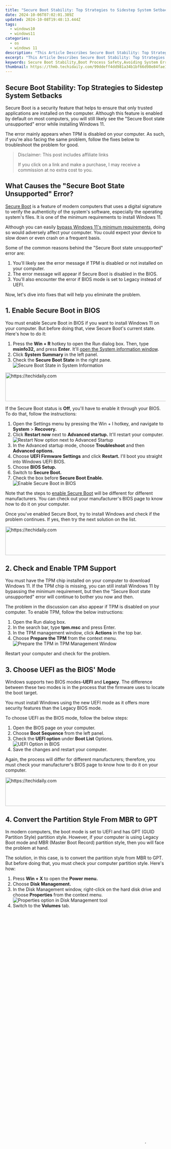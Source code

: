 ```yaml
---
title: "Secure Boot Stability: Top Strategies to Sidestep System Setbacks"
date: 2024-10-06T07:02:01.389Z
updated: 2024-10-08T19:48:13.444Z
tags:
  - windows10
  - windows11
categories:
  - os
  - windows 11
description: "This Article Describes Secure Boot Stability: Top Strategies to Sidestep System Setbacks"
excerpt: "This Article Describes Secure Boot Stability: Top Strategies to Sidestep System Setbacks"
keywords: Secure Boot Stability,Boot Process Safety,Avoiding System Errors,SysSetback Prevention,Security in Booting,Stable Boot Systems,Eliminate Boot Issues
thumbnail: https://thmb.techidaily.com/99ddeff4dd981a34b1bf66d98e84fae1038add51e63fa5e698f7136621990952.jpg
---
```


## Secure Boot Stability: Top Strategies to Sidestep System Setbacks

 Secure Boot is a security feature that helps to ensure that only trusted applications are installed on the computer. Although this feature is enabled by default on most computers, you will still likely see the "Secure Boot state unsupported" error while installing Windows 11\.

 The error mainly appears when TPM is disabled on your computer. As such, if you're also facing the same problem, follow the fixes below to troubleshoot the problem for good.

>  Disclaimer: This post includes affiliate links
>
>  If you click on a link and make a purchase, I may receive a commission at no extra cost to you.
>

## What Causes the "Secure Boot State Unsupported" Error?

[Secure Boot](https://www.makeuseof.com/what-is-secure-boot-how-does-it-work/) is a feature of modern computers that uses a digital signature to verify the authenticity of the system's software, especially the operating system's files. It is one of the minimum requirements to install Windows 11\.

 Although you can easily [bypass Windows 11's minimum requirements](https://www.makeuseof.com/bypass-windows-11-minimum-installation-requirements/), doing so would adversely affect your computer. You could expect your device to slow down or even crash on a frequent basis.

 Some of the common reasons behind the "Secure Boot state unsupported" error are:

1. You'll likely see the error message if TPM is disabled or not installed on your computer.
2. The error message will appear if Secure Boot is disabled in the BIOS.
3. You'll also encounter the error if BIOS mode is set to Legacy instead of UEFI.

 Now, let's dive into fixes that will help you eliminate the problem.

## 1\. Enable Secure Boot in BIOS

 You must enable Secure Boot in BIOS if you want to install Windows 11 on your computer. But before doing that, view Secure Boot's current state. Here's how to do it:

1. Press the **Win + R** hotkey to open the Run dialog box. Then, type **msinfo32,** and press **Enter**. It'll [open the System information window](https://www.makeuseof.com/windows-open-system-information/).
2. Click **System** **Summary** in the left panel.
3. Check the **Secure Boot State** in the right pane.  
![Secure Boot State in System Information](https://static1.makeuseofimages.com/wordpress/wp-content/uploads/2022/11/Secure-Boot-State.jpg)

<!-- affiliate ads begin -->
<a href="https://aligracehair.sjv.io/c/5597632/1972684/19272" target="_top" id="1972684">
  <img src="//a.impactradius-go.com/display-ad/19272-1972684" border="0" alt="https://techidaily.com" width="728" height="90"/>
</a>
<img height="0" width="0" src="https://aligracehair.sjv.io/i/5597632/1972684/19272" style="position:absolute;visibility:hidden;" border="0" />
<!-- affiliate ads end -->

 If the Secure Boot status is **Off**, you'll have to enable it through your BIOS. To do that, follow the instructions:

1. Open the Settings menu by pressing the Win + I hotkey, and navigate to **System** \> **Recovery.**
2. Click **Restart now** next to **Advanced startup.** It'll restart your computer.  
![Restart Now option next to Advanced Startup](https://static1.makeuseofimages.com/wordpress/wp-content/uploads/2022/11/Restart-Now-option.jpg)
3. In the Advanced startup mode, choose **Troubleshoot** and then **Advanced options.**
4. Choose **UEFI Firmware Settings** and click **Restart.** I'll boot you straight into Windows UEFI BIOS.
5. Choose **BIOS Setup.**
6. Switch to **Secure Boot.**
7. Check the box before **Secure Boot Enable.**  
![Enable Secure Boot in BIOS](https://static1.makeuseofimages.com/wordpress/wp-content/uploads/2022/11/Enable-Secure-Boot-1.jpg)

 Note that the steps to [enable Secure Boot](https://www.makeuseof.com/how-enable-tpm-secure-boot-before-upgrading-windows-11/) will be different for different manufacturers. You can check out your manufacturer's BIOS page to know how to do it on your computer.

 Once you've enabled Secure Boot, try to install Windows and check if the problem continues. If yes, then try the next solution on the list.

<!-- affiliate ads begin -->
<a href="https://appsumo.8odi.net/c/5597632/2118311/7443" target="_top" id="2118311">
  <img src="//a.impactradius-go.com/display-ad/7443-2118311" border="0" alt="https://techidaily.com" width="728" height="90"/>
</a>
<img height="0" width="0" src="https://appsumo.8odi.net/i/5597632/2118311/7443" style="position:absolute;visibility:hidden;" border="0" />
<!-- affiliate ads end -->

## 2\. Check and Enable TPM Support

 You must have the TPM chip installed on your computer to download Windows 11\. If the TPM chip is missing, you can still install Windows 11 by bypassing the minimum requirement, but then the "Secure Boot state unsupported" error will continue to bother you now and then.

 The problem in the discussion can also appear if TPM is disabled on your computer. To enable TPM, follow the below instructions:

1. Open the Run dialog box.
2. In the search bar, type **tpm.msc** and press Enter.
3. In the TPM management window, click **Actions** in the top bar.
4. Choose **Prepare the TPM** from the context menu.  
![Prepare the TPM in TPM Management Window](https://static1.makeuseofimages.com/wordpress/wp-content/uploads/2022/11/Prepar-the-TPM.jpg)

 Restart your computer and check for the problem.

## 3\. Choose UEFI as the BIOS' Mode

 Windows supports two BIOS modes–**UEFI** and **Legacy**. The difference between these two modes is in the process that the firmware uses to locate the boot target.

 You must install Windows using the new UEFI mode as it offers more security features than the Legacy BIOS mode.

 To choose UEFI as the BIOS mode, follow the below steps:

1. Open the BIOS page on your computer.
2. Choose **Boot Sequence** from the left panel.
3. Check the **UEFI option** under **Boot List** Options.  
![UEFI Option in BIOS](https://static1.makeuseofimages.com/wordpress/wp-content/uploads/2022/11/UEFI-Option.jpg)
4. Save the changes and restart your computer.

 Again, the process will differ for different manufacturers; therefore, you must check your manufacturer's BIOS page to know how to do it on your computer.

<!-- affiliate ads begin -->
<a href="https://appsumo.8odi.net/c/5597632/2118322/7443" target="_top" id="2118322">
  <img src="//a.impactradius-go.com/display-ad/7443-2118322" border="0" alt="https://techidaily.com" width="728" height="90"/>
</a>
<img height="0" width="0" src="https://appsumo.8odi.net/i/5597632/2118322/7443" style="position:absolute;visibility:hidden;" border="0" />
<!-- affiliate ads end -->

## 4\. Convert the Partition Style From MBR to GPT

 In modern computers, the boot mode is set to UEFI and has GPT (GUID Partition Style) partition style. However, if your computer is using Legacy Boot mode and MBR (Master Boot Record) partition style, then you will face the problem at hand.

 The solution, in this case, is to convert the partition style from MBR to GPT. But before doing that, you must check your computer partition style. Here's how:

1. Press **Win + X** to open the **Power menu.**
2. Choose **Disk Management.**
3. In the Disk Management window, right-click on the hard disk drive and choose **Properties** from the context menu.  
![Properties option in Disk Management tool](https://static1.makeuseofimages.com/wordpress/wp-content/uploads/2023/07/properties-option.jpg)
4. Switch to the **Volumes** tab.

<!-- affiliate ads begin -->
<span id="1531879">
					<video width="864" height="1536" style="cursor:pointer"
           poster="//a.impactradius-go.com/display-clicktoplayimage/1531879.png"
           onclick="if(!this.playClicked){this.play();this.setAttribute('controls',true);this.playClicked=true;}">
	   <source src="//a.impactradius-go.com/display-ad/16446-1531879">
	   <img src="//a.impactradius-go.com/display-clicktoplayimage/1531879.png" style="border: none; height: 100%; width: 100%; object-fit: contain">
	</video>
	<div style="width:540px;text-align:center"><a href="javascript:window.open(decodeURIComponent('https%3A%2F%2Flaganoo.pxf.io%2Fc%2F5597632%2F1531879%2F16446'), '_blank');void(0);">Click here</a></div>
</span>
<img height="0" width="0" src="https://imp.pxf.io/i/5597632/1531879/16446" style="position:absolute;visibility:hidden;" border="0" />
<!-- affiliate ads end -->

5. Check the **Partition style.** If it shows Master Boot Record (MBR), then you will have to convert it to GPT.  
![Partition Style in Disk Management](https://static1.makeuseofimages.com/wordpress/wp-content/uploads/2022/11/Partition-Style.jpg)

 To convert the MBR partition style to GPT, follow the below steps:

1. Open the **Start Menu** by pressing the **Windows** key.
2. Type **Command Prompt** in the search bar and click the **Run as administrator** option in right pane.
3. Type **mbr2gpt /validate /allowfullOS** and press Enter. This command will validate the partition.  
![Validate command option in Command Prompt](https://static1.makeuseofimages.com/wordpress/wp-content/uploads/2023/07/validate-command.jpg)
4. Once the validation is complete, type **mbr2gpt /convert /allowfullOS** and press Enter.

 That's it. Windows will start converting the partition style. The process may take some time, depending on the size of your drive.

## 5\. Perform a Clean Boot

 Are you still facing the "Secure Boot state unsupported" error? If yes, then you will have to perform a clean boot to troubleshoot the issue. Check out our guide on [how to perform a clean boot on Windows](https://www.makeuseof.com/clean-boot-windows-11/) for more information.

 In the clean boot state, check if you're facing the error message again or not.

![System configuration window on desktop](https://static1.makeuseofimages.com/wordpress/wp-content/uploads/2023/07/system-configuration-window.jpg)

 If not, then it indicates that one of the services you disabled was causing the problem. To narrow it down, repeat the above process while slowly re-enabling the services until you see the error again.

 Once you find out which service is the culprit, consider downloading its driver update or running an SFC scan if it's a Windows-based service.

<!-- affiliate ads begin -->
<a href="https://aligracehair.sjv.io/c/5597632/1997643/19272" target="_top" id="1997643">
  <img src="//a.impactradius-go.com/display-ad/19272-1997643" border="0" alt="https://techidaily.com" width="300" height="90"/>
</a>
<img height="0" width="0" src="https://aligracehair.sjv.io/i/5597632/1997643/19272" style="position:absolute;visibility:hidden;" border="0" />
<!-- affiliate ads end -->

## The "Secure Boot State Unsupported" Error, Fixed

 The "Secure Boot state unsupported" error is a very common issue that appears when you try to install Windows 11\. Fortunately, you can quickly troubleshoot this error by following the above fixes.

 But in the worst-case scenario, if none of the above fixes were helpful, then you will have to clean install Windows.

 The error mainly appears when TPM is disabled on your computer. As such, if you're also facing the same problem, follow the fixes below to troubleshoot the problem for good.

<ins class="adsbygoogle"
      style="display:block"
      data-ad-client="ca-pub-7571918770474297"
      data-ad-slot="8358498916"
      data-ad-format="auto"
      data-full-width-responsive="true"></ins>
    

<span class="atpl-alsoreadstyle">Also read:</span>
<div><ul>
<li><a href="https://extra-information.techidaily.com/new-cinematic-hope-the-top-10-inspirational-films/"><u>[New] Cinematic Hope The Top 10 Inspirational Films</u></a></li>
<li><a href="https://extra-approaches.techidaily.com/updated-premier-20-anime-theme-melodies/"><u>[Updated] Premier 20 Anime Theme Melodies</u></a></li>
<li><a href="https://extra-guidance.techidaily.com/2024-approved-masterful-marketing-essential-expressions-for-professionals/"><u>2024 Approved Masterful Marketing Essential Expressions for Professionals</u></a></li>
<li><a href="https://extra-support.techidaily.com/2024-approved-optimal-aerial-vehicles-your-next-purchase/"><u>2024 Approved Optimal Aerial Vehicles Your Next Purchase</u></a></li>
<li><a href="https://win11-tips.techidaily.com/eradicating-microsoft-store-fault-code-0x80072efd/"><u>Eradicating Microsoft Store Fault Code 0X80072EFD</u></a></li>
<li><a href="https://fox-that.techidaily.com/how-to-manually-retry-and-complete-a-paused-ios-device-firmware-update/"><u>How to Manually Retry and Complete a Paused iOS Device Firmware Update</u></a></li>
<li><a href="https://win11-tips.techidaily.com/how-to-stop-windows-users-from-changing-the-date-and-time/"><u>How to Stop Windows Users From Changing the Date and Time</u></a></li>
<li><a href="https://bypass-frp.techidaily.com/in-2024-the-updated-method-to-bypass-xiaomi-mix-fold-3-frp-by-drfone-android/"><u>In 2024, The Updated Method to Bypass Xiaomi Mix Fold 3 FRP</u></a></li>
<li><a href="https://win11-tips.techidaily.com/mastering-time-display-on-windows-11-taskbar/"><u>Mastering Time Display on Windows 11 Taskbar</u></a></li>
<li><a href="https://buynow-info.techidaily.com/nokias-mid-range-marvel-the-72-model-review-showcasing-excellence-in-its-category/"><u>Nokia's Mid-Range Marvel: The 7.2 Model Review Showcasing Excellence in Its Category</u></a></li>
<li><a href="https://win11-tips.techidaily.com/preventing-epic-game-launcher-failures-on-windows-os/"><u>Preventing Epic Game Launcher Failures on Windows OS</u></a></li>
<li><a href="https://win11-tips.techidaily.com/stopping-spontaneous-activation-of-file-explorer/"><u>Stopping Spontaneous Activation of File Explorer</u></a></li>
<li><a href="https://extra-resources.techidaily.com/the-essential-blueprint-to-utilizing-google-docs-voice-recognition/"><u>The Essential Blueprint to Utilizing Google Docs Voice Recognition</u></a></li>
<li><a href="https://blue-screen-error.techidaily.com/ultimate-solution-to-your-pnp-detected-critical-fatal-error-on-windows-10-pc/"><u>Ultimate Solution to Your 'PNP Detected' Critical Fatal Error on Windows 10 PC</u></a></li>
<li><a href="https://win11-tips.techidaily.com/unleash-the-power-of-hyper-v-in-windows-11-homes-with-this-guide/"><u>Unleash the Power of Hyper-V in Windows 11 Homes with This Guide</u></a></li>
<li><a href="https://win11-tips.techidaily.com/velocity-validation-precise-windows-steps-to-assess-internet-router-performance/"><u>Velocity Validation: Precise Windows Steps to Assess Internet Router Performance</u></a></li>
<li><a href="https://win11-tips.techidaily.com/wsls-impact-on-linux-desktop-usage/"><u>WSL's Impact on Linux Desktop Usage</u></a></li>
</ul></div>

